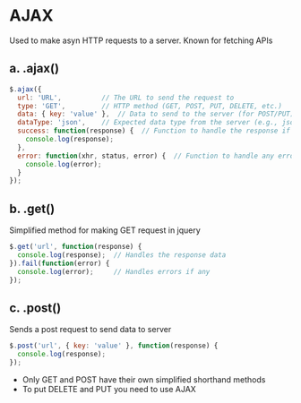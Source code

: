 # AJAX
Used to make asyn HTTP requests to a server. Known for fetching APIs

## a. .ajax()
```javascript
$.ajax({
  url: 'URL',          // The URL to send the request to
  type: 'GET',         // HTTP method (GET, POST, PUT, DELETE, etc.)
  data: { key: 'value' },  // Data to send to the server (for POST/PUT)
  dataType: 'json',    // Expected data type from the server (e.g., json, xml, html, etc.)
  success: function(response) {  // Function to handle the response if the request is successful
    console.log(response);
  },
  error: function(xhr, status, error) {  // Function to handle any errors that occur
    console.log(error);
  }
});
```

## b. .get()
Simplified method for making GET request in jquery 
```javascript
$.get('url', function(response) {
  console.log(response);  // Handles the response data
}).fail(function(error) {
  console.log(error);     // Handles errors if any
});
```

## c. .post()
Sends a post request to send data to server
```javascript
$.post('url', { key: 'value' }, function(response) {
  console.log(response);
});
```
- Only GET and POST have their own simplified shorthand methods
- To put DELETE and PUT you need to use AJAX 













